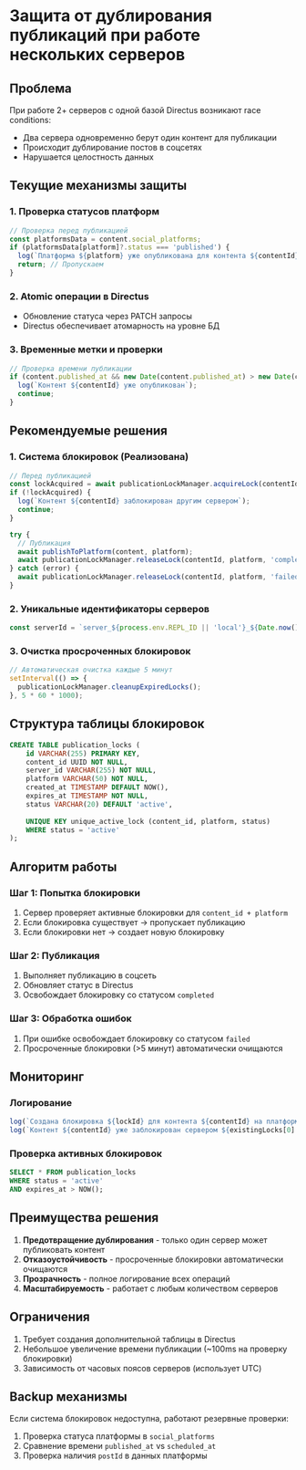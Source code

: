 # Защита от дублирования публикаций при работе нескольких серверов

## Проблема
При работе 2+ серверов с одной базой Directus возникают race conditions:
- Два сервера одновременно берут один контент для публикации
- Происходит дублирование постов в соцсетях
- Нарушается целостность данных

## Текущие механизмы защиты

### 1. Проверка статусов платформ
```javascript
// Проверка перед публикацией
const platformsData = content.social_platforms;
if (platformsData[platform]?.status === 'published') {
  log(`Платформа ${platform} уже опубликована для контента ${contentId}`);
  return; // Пропускаем
}
```

### 2. Atomic операции в Directus
- Обновление статуса через PATCH запросы
- Directus обеспечивает атомарность на уровне БД

### 3. Временные метки и проверки
```javascript
// Проверка времени публикации
if (content.published_at && new Date(content.published_at) > new Date(content.scheduled_at)) {
  log(`Контент ${contentId} уже опубликован`);
  continue;
}
```

## Рекомендуемые решения

### 1. Система блокировок (Реализована)
```javascript
// Перед публикацией
const lockAcquired = await publicationLockManager.acquireLock(contentId, platform);
if (!lockAcquired) {
  log(`Контент ${contentId} заблокирован другим сервером`);
  continue;
}

try {
  // Публикация
  await publishToPlatform(content, platform);
  await publicationLockManager.releaseLock(contentId, platform, 'completed');
} catch (error) {
  await publicationLockManager.releaseLock(contentId, platform, 'failed');
}
```

### 2. Уникальные идентификаторы серверов
```javascript
const serverId = `server_${process.env.REPL_ID || 'local'}_${Date.now()}`;
```

### 3. Очистка просроченных блокировок
```javascript
// Автоматическая очистка каждые 5 минут
setInterval(() => {
  publicationLockManager.cleanupExpiredLocks();
}, 5 * 60 * 1000);
```

## Структура таблицы блокировок

```sql
CREATE TABLE publication_locks (
    id VARCHAR(255) PRIMARY KEY,
    content_id UUID NOT NULL,
    server_id VARCHAR(255) NOT NULL,
    platform VARCHAR(50) NOT NULL,
    created_at TIMESTAMP DEFAULT NOW(),
    expires_at TIMESTAMP NOT NULL,
    status VARCHAR(20) DEFAULT 'active',
    
    UNIQUE KEY unique_active_lock (content_id, platform, status) 
    WHERE status = 'active'
);
```

## Алгоритм работы

### Шаг 1: Попытка блокировки
1. Сервер проверяет активные блокировки для `content_id + platform`
2. Если блокировка существует → пропускает публикацию
3. Если блокировки нет → создает новую блокировку

### Шаг 2: Публикация
1. Выполняет публикацию в соцсеть
2. Обновляет статус в Directus
3. Освобождает блокировку со статусом `completed`

### Шаг 3: Обработка ошибок
1. При ошибке освобождает блокировку со статусом `failed`
2. Просроченные блокировки (>5 минут) автоматически очищаются

## Мониторинг

### Логирование
```javascript
log(`Создана блокировка ${lockId} для контента ${contentId} на платформе ${platform}`, 'lock-manager');
log(`Контент ${contentId} уже заблокирован сервером ${existingLocks[0].server_id}`, 'lock-manager');
```

### Проверка активных блокировок
```sql
SELECT * FROM publication_locks 
WHERE status = 'active' 
AND expires_at > NOW();
```

## Преимущества решения

1. **Предотвращение дублирования** - только один сервер может публиковать контент
2. **Отказоустойчивость** - просроченные блокировки автоматически очищаются
3. **Прозрачность** - полное логирование всех операций
4. **Масштабируемость** - работает с любым количеством серверов

## Ограничения

1. Требует создания дополнительной таблицы в Directus
2. Небольшое увеличение времени публикации (~100ms на проверку блокировки)
3. Зависимость от часовых поясов серверов (использует UTC)

## Backup механизмы

Если система блокировок недоступна, работают резервные проверки:
1. Проверка статуса платформы в `social_platforms`
2. Сравнение времени `published_at` vs `scheduled_at`
3. Проверка наличия `postId` в данных платформы